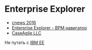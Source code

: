 # Enterprise Explorer
- [cnews 2016](https://www.cnconf.ru/articles/2016-02-25_bpm_v_rossii_vse_eshche_opisyvayut_protsessy_a_ne_menyayut/2)
- [Enterprise Explorer - BPM навигатор](https://filearchive.cnews.ru/img/articles/2016/02/29/2._rubtsov_yurij_morenko_igor._microsoftlion_soft.pdf)
- [CaseAgile LLC](https://www.cmswire.com/d/enterprise-explorer-p002974)

Не путать с [IBM EE](https://www.ibm.com/docs/en/wasdtfe?topic=projects-enterprise-explorer-view-web-development)
